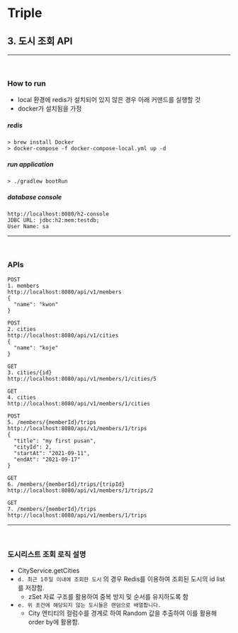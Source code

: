 # Triple

## 3. 도시 조회 API

---

<br>

### How to run

- local 환경에 redis가 설치되어 있지 않은 경우 아래 커맨드를 실행할 것
- docker가 설치됨을 가정

##### redis

```
> brew install Docker
> docker-compose -f docker-compose-local.yml up -d 
```

##### run application

```
> ./gradlew bootRun
```

##### database console

```
http://localhost:8080/h2-console
JDBC URL: jdbc:h2:mem:testdb;
User Name: sa
```

---

<br>

### APIs

```
POST
1. members
http://localhost:8080/api/v1/members
{
  "name": "kwon"
}

POST
2. cities
http://localhost:8080/api/v1/cities
{
  "name": "koje"
}

GET
3. cities/{id}
http://localhost:8080/api/v1/members/1/cities/5

GET
4. cities
http://localhost:8080/api/v1/members/1/cities

POST
5. /members/{memberId}/trips
http://localhost:8080/api/v1/members/1/trips
{
  "title": "my first pusan",
  "cityId": 2,
  "startAt": "2021-09-11",
  "endAt": "2021-09-17"
}

GET
6. /members/{memberId}/trips/{tripId}
http://localhost:8080/api/v1/members/1/trips/2

GET
7. /members/{memberId}/trips
http://localhost:8080/api/v1/members/1/trips
```

---

<br>

### 도시리스트 조회 로직 설명

- CityService.getCities
- `d. 최근 1주일 이내에 조회한 도시` 의 경우 Redis를 이용하여 조회된 도시의 id list를 저장함.
  - zSet 자료 구조를 활용하여 중복 방지 및 순서를 유지하도록 함
- `e. 위 조건에 해당되지 않는 도시들은 랜덤으로 배열합니다.`
  - City 엔티티의 컬럼수를 경계로 하여 Random 값을 추출하여 이를 활용해 order by에 활용함.

